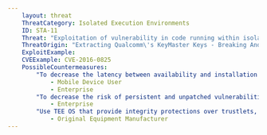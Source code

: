```yaml
---
    layout: threat
    ThreatCategory: Isolated Execution Environments
    ID: STA-11
    Threat: "Exploitation of vulnerability in code running within isolated environment, leading to the ability to access data stored in environment (e.g. crypto keys) or access data stored within the primary OS (e.g. Android, iOS) itself."
    ThreatOrigin: "Extracting Qualcomm\'s KeyMaster Keys - Breaking Android Full Disk Encryption [^209]"
    ExploitExample:
    CVEExample: CVE-2016-0825
    PossibleCountermeasures:
        "To decrease the latency between availability and installation of security fixes for isolated execution environments, configure devices (potentially using EMM solutions) to automatically install security updates, or at a minimum, provide automated notification to the user that security updates are available for installation.":
            - Mobile Device User
            - Enterprise
        "To decrease the risk of persistent and unpatched vulnerabilities in isolated execution environments in deployed devices, consider acquiring mobile devices from vendors and carriers with a history of addressing and releasing security updates in a timely fashion.":
            - Enterprise
        "Use TEE OS that provide integrity protections over trustlets, such as verification of digital signatures on installed trustlets, such as Trusty OS. [^222]":
            - Original Equipment Manufacturer
---
```

